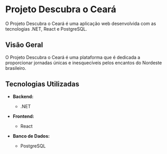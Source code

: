 # Projeto Descubra o Ceará

O Projeto Descubra o Ceará é uma aplicação web desenvolvida com as tecnologias .NET, React e PostgreSQL.

## Visão Geral

O Projeto Descubra o Ceará é uma plataforma que é dedicada a proporcionar jornadas únicas e inesquecíveis 
pelos encantos do Nordeste brasileiro.

## Tecnologias Utilizadas

- **Backend:**
  - .NET

- **Frontend:**
  - React

- **Banco de Dados:**
  - PostgreSQL


